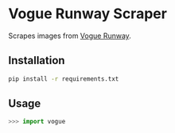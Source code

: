 # Vogue Runway Scraper
Scrapes images from [Vogue Runway](https://www.vogue.com/fashion-shows).

## Installation
```bash
pip install -r requirements.txt
```

## Usage
```python
>>> import vogue
```
